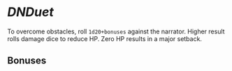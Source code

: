 # _DNDuet_
To overcome obstacles, roll `1d20+bonuses` against the narrator. Higher result rolls damage dice to reduce HP. Zero HP results in a major setback.

## Bonuses
